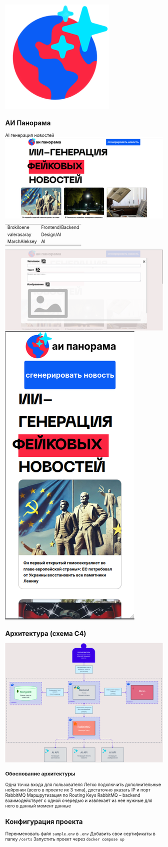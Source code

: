 ![](./docs/logo.png)
## АИ Панорама
AI генерация новостей
![](./docs/site-preview.png)

|                              |                  |
| ---------------------------- | ---------------- |
| Brokiloene                   | Frontend/Backend |
| valerasaray                  | Design/AI        |
| MarchAleksey                 | AI               |


![](./docs/generate-article-menu.png)
![](./docs/site-preview-mobile.png)

## Архитектура (схема C4)
![](./docs/architecture.png)

### Обоснование архитектуры
Одна точка входа для пользователя
Легко подключить дополнительные нейронки (всего в проекте их 3 типа), достаточно указать IP и порт RabbitMQ
Маршрутизация по Routing Keys RabbitMQ – backend взаимодействует с одной очередью и извлекает из нее нужные для него в данный момент данные

## Конфигурация проекта
Переименовать файл `sample.env` в `.env`
Добавить свои сертификаты в папку `/certs`
Запустить проект через `docker compose up`
